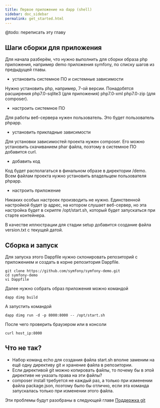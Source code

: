 ```yaml
---
title: Первое приложение на dapp (shell)
sidebar: doc_sidebar
permalink: get_started.html
---
```


@todo: переписать эту главу


## Шаги сборки для приложения

Для начала разберём, что нужно выполнить для сборки образа php приложения, например demo приложения symfony, по списку шагов из предыдущей главы.

- установить системное ПО и системные зависимости

Нужно установить php, например, 7-ой версии. Понадобятся расширения php7.0-sqlite3 (для приложения) php7.0-xml php7.0-zip (для composer).

- настроить системное ПО

Для работы веб-сервера нужен пользователь. Это будет пользователь phpapp.

- установить прикладные зависимости

Для установки зависимостей проекта нужен composer. Его можно установить скачиванием phar файла, поэтому в системное ПО добавится curl.

- добавить код

Код будет располагаться в финальном образе в директории /demo. Всем файлам проекта нужно установить владельцем пользователя phpapp.

- настроить приложение

Никаких особых настроек производить не нужно. Единственной настройкой будет ip адрес, на котором  слушает веб-сервер, но эта настройка будет в скрипте /opt/start.sh, который будет запускаться при старте контейнера.

В качестве иллюстрации для стадии setup добавится создание файла version.txt с текущей датой.

## Сборка и запуск

Для запуска этого Dappfile нужно склонировать репозиторий с приложением и создать в корне репозитория Dаppfile.

```
git clone https://github.com/symfony/symfony-demo.git
cd symfony-demo
vi Dappfile
```

Далее нужно собрать образ приложения можно командой

```
dapp dimg build
```

А запустить командой

```
dapp dimg run -d -p 8000:8000 -- /opt/start.sh
```

После чего проверить браузером или в консоли

```
curl host_ip:8000
```


## Что не так?

* Набор команд echo для создания файла start.sh вполне заменим на ещё одну директиву git и хранение файла в репозитории.
* Если директивой git можно копировать файлы, то почему бы в этой директиве не указать права на эти файлы?
* composer install требуется не каждый раз, а только при изменении файла package.json, поэтому было бы отлично, если эта команда запускалась только при изменении этого файла.

Эти проблемы будут разобраны в следующей главе [Поддержка git](git_for_build.html)
